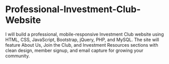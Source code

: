 # Professional-Investment-Club-Website
I will build a professional, mobile-responsive Investment Club website using HTML, CSS, JavaScript, Bootstrap, jQuery, PHP, and MySQL. The site will feature About Us, Join the Club, and Investment Resources sections with clean design, member signup, and email capture for growing your community. 
